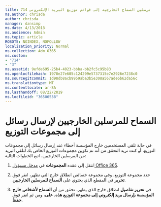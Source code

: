 ```yaml
---
title: 714 مرسلين السماح الخارجية إلى قوائم توزيع البريد الإلكتروني
ms.author: chrisda
author: chrisda
manager: dansimp
ms.date: 4/13/2018
ms.audience: Admin
ms.topic: article
ROBOTS: NOINDEX, NOFOLLOW
localization_priority: Normal
ms.collection: Adm_O365
ms.custom:
- "714"
- "3"
ms.assetid: 9efde695-25b4-4023-bbba-bb2fc5c95b83
ms.openlocfilehash: 1978e27e605c124299e5737315e7e2926e7238c0
ms.sourcegitcommit: 1d98db8acb9959aba3b5e308a567ade6b62da56c
ms.translationtype: MT
ms.contentlocale: ar-SA
ms.lasthandoff: 08/22/2019
ms.locfileid: "36506538"
---
```

# <a name="allow-external-senders-to-send-messages-to-distribution-groups"></a>السماح للمرسلين الخارجيين لإرسال رسائل إلى مجموعات التوزيع

في حالة تلقي المستخدمين خارج المؤسسة أخطاء عند إرسال رسائل إلى مجموعات التوزيع، أو كنت تريد التحقق من أنه تم تكوين مجموعات التوزيع الخاص بك لتلقي البريد من المرسلين الخارجيين، اتبع الخطوات التالية:

1. انتقل إلى عقده **المجموعات** في [مدخل مسؤول Office 365](https://portal.office.com/adminportal/home#/groups).

2. حدد مجموعة التوزيع، وفي مجموعة خصائص انطلاق خارج التي تظهر، انقر فوق **تحرير** في المقطع الذي يحتوي على **السماح للمرسلين الخارجيين**.

3. في **تحرير تفاصيل** انطلاق خارج الذي يظهر، تحقق من أن **السماح لأشخاص خارج المؤسسة بإرسال بريد إلكتروني إلى مجموعة التوزيع هذه.** **على**، ومن ثم انقر فوق **حفظ**.
